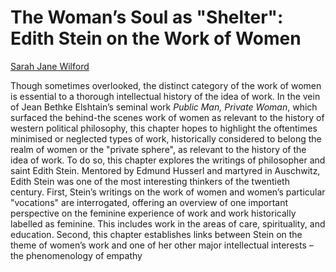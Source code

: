 # The Woman’s Soul as "Shelter": Edith Stein on the Work of Women

[Sarah Jane Wilford](../bios/wilford.md)

Though sometimes overlooked, the distinct category of the work of women is
essential to a thorough intellectual history of the idea of work. In the vein
of Jean Bethke Elshtain’s seminal work *Public Man, Private Woman*, which
surfaced the behind-the scenes work of women as relevant to the history of
western political philosophy, this chapter hopes to highlight the oftentimes
minimised or neglected types of work, historically considered to belong the
realm of women or the "private sphere", as relevant to the history of the idea
of work. To do so, this chapter explores the writings of philosopher and saint
Edith Stein. Mentored by Edmund Husserl and martyred in Auschwitz, Edith Stein
was one of the most interesting thinkers of the twentieth century. First,
Stein’s writings on the work of women and women’s particular "vocations" are
interrogated, offering an overview of one important perspective on the feminine
experience of work and work historically labelled as feminine. This includes
work in the areas of care, spirituality, and education. Second, this chapter
establishes links between Stein on the theme of women’s work and one of her
other major intellectual interests – the phenomenology of empathy

